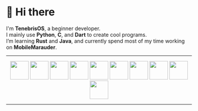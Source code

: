 # 👋 Hi there

I'm **TenebrisOS**, a beginner developer.  
I mainly use **Python**, **C**, and **Dart** to create cool programs.  
I’m learning **Rust** and **Java**, and currently spend most of my time working on **MobileMarauder**.

---

<div align="center">
  <img src="https://cdn.jsdelivr.net/gh/devicons/devicon/icons/androidstudio/androidstudio-original.svg" height="50"/>
  <img src="https://cdn.jsdelivr.net/gh/devicons/devicon/icons/flutter/flutter-original.svg" height="50"/>
  <img src="https://cdn.jsdelivr.net/gh/devicons/devicon/icons/dart/dart-original.svg" height="50"/>
  <img src="https://cdn.jsdelivr.net/gh/devicons/devicon/icons/linux/linux-original.svg" height="50"/>
  <img src="https://cdn.jsdelivr.net/gh/devicons/devicon/icons/c/c-original.svg" height="50"/>
  <img src="https://cdn.jsdelivr.net/gh/devicons/devicon/icons/csharp/csharp-original.svg" height="50"/>
  <img src="https://cdn.jsdelivr.net/gh/devicons/devicon/icons/python/python-original.svg" height="50"/>
  <img src="https://cdn.jsdelivr.net/gh/devicons/devicon/icons/raspberrypi/raspberrypi-original.svg" height="50"/>
  <img src="https://cdn.jsdelivr.net/gh/devicons/devicon/icons/unity/unity-original.svg" height="50"/>
  <img src="https://cdn.jsdelivr.net/gh/devicons/devicon/icons/vscode/vscode-original.svg" height="50"/>
</div>

---

